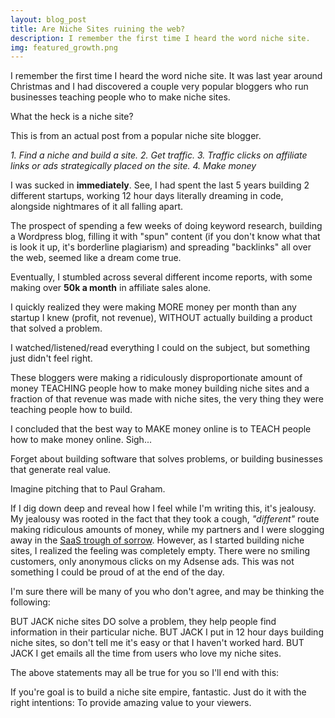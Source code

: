 ```yaml
---
layout: blog_post
title: Are Niche Sites ruining the web?
description: I remember the first time I heard the word niche site.
img: featured_growth.png
---
```


I remember the first time I heard the word niche site. It was last year around Christmas and I had discovered a couple very popular bloggers who run businesses teaching people who to make niche sites.

<!-- more -->

What the heck is a niche site?

This is from an actual post from a popular niche site blogger.

*1. Find a niche and build a site.
2.  Get traffic.
3.  Traffic clicks on affiliate links or ads strategically placed on the site.
4.  Make money*

I was sucked in **immediately**. See, I had spent the last 5 years building 2 different startups, working 12 hour days literally dreaming in code, alongside nightmares of it all falling apart.

The prospect of spending a few weeks of doing keyword research, building a Wordpress blog, filling it with "spun" content (if you don't know what that is look it up, it's borderline plagiarism) and spreading "backlinks" all over the web, seemed like a dream come true.

Eventually, I stumbled across several different income reports, with some making over **50k a month** in affiliate sales alone.

I quickly realized they were making MORE money per month than any startup I knew (profit, not revenue), WITHOUT actually building a product that solved a problem.

I watched/listened/read everything I could on the subject, but something just didn't feel right.

These bloggers were making a ridiculously disproportionate amount of money TEACHING people how to make money building niche sites and a fraction of that revenue was made with niche sites, the very thing they were teaching people how to build.

I concluded that the best way to MAKE money online is to TEACH people how to make money online. Sigh...

Forget about building software that solves problems, or building businesses that generate real value.

Imagine pitching that to Paul Graham.

If I dig down deep and reveal how I feel while I'm writing this, it's jealousy. My jealousy was rooted in the fact that they took a cough, *"different"* route making ridiculous amounts of money, while my partners and I were slogging away in the [SaaS trough of sorrow](http://andrewchen.co/2012/09/10/after-the-techcrunch-bump-life-in-the-trough-of-sorrow/). However, as I started building niche sites, I realized the feeling was completely empty. There were no smiling customers, only anonymous clicks on my Adsense ads. This was not something I could be proud of at the end of the day.

I'm sure there will be many of you who don't agree, and may be thinking the following:

BUT JACK niche sites DO solve a problem, they help people find information in their particular niche.
BUT JACK I put in 12 hour days building niche sites, so don't tell me it's easy or that I haven't worked hard.
BUT JACK I get emails all the time from users who love my niche sites.

The above statements may all be true for you so I'll end with this: 

If you're goal is to build a niche site empire, fantastic. Just do it with the right intentions: To provide amazing value to your viewers.




